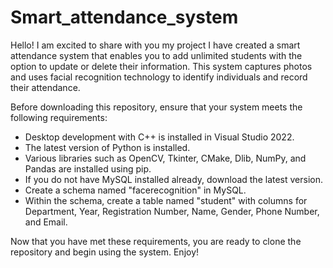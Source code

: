 # Smart_attendance_system

Hello! I am excited to share with you my project
I have created a smart attendance system that enables you to add unlimited students with the option to update or delete their information. 
This system captures photos and uses facial recognition technology to identify individuals and record their attendance.

Before downloading this repository, ensure that your system meets the following requirements: 
- Desktop development with C++ is installed in Visual Studio 2022. 
- The latest version of Python is installed. 
- Various libraries such as OpenCV, Tkinter, CMake, Dlib, NumPy, and Pandas are installed using pip. 
- If you do not have MySQL installed already, download the latest version. 
- Create a schema named "facerecognition" in MySQL. 
- Within the schema, create a table named "student" with columns for Department, Year, Registration Number, Name, Gender, Phone Number, and Email. 

Now that you have met these requirements, you are ready to clone the repository and begin using the system. Enjoy!
